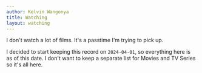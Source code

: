 ```yaml
---
author: Kelvin Wangonya
title: Watching
layout: watching
---
```


I don't watch a lot of films. It's a passtime I'm trying to pick up.

I decided to start keeping this record on `2024-04-01`, so everything here is as of this date.
I don't want to keep a separate list for Movies and TV Series so it's all here.
